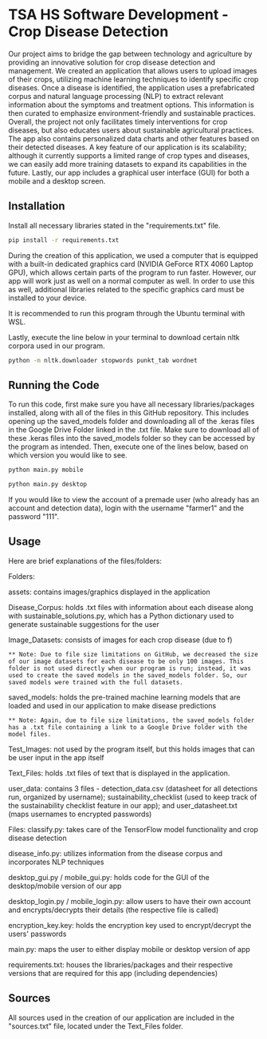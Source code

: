 # TSA HS Software Development - Crop Disease Detection

Our project aims to bridge the gap between technology and agriculture by providing an innovative solution for crop disease detection and management. We created an application that allows users to upload images of their crops, utilizing machine learning techniques to identify specific crop diseases. Once a disease is identified, the application uses a prefabricated corpus and natural language processing (NLP) to extract relevant information about the symptoms and treatment options. This information is then curated to emphasize environment-friendly and sustainable practices. Overall, the project not only facilitates timely interventions for crop diseases, but also educates users about sustainable agricultural practices. The app also contains personalized data charts and other features based on their detected diseases. A key feature of our application is its scalability; although it currently supports a limited range of crop types and diseases, we can easily add more training datasets to expand its capabilities in the future. Lastly, our app includes a graphical user interface (GUI) for both a mobile and a desktop screen.

## Installation
Install all necessary libraries stated in the "requirements.txt" file. 

```bash
pip install -r requirements.txt
```

During the creation of this application, we used a computer that is equipped with a built-in dedicated graphics card (NVIDIA GeForce RTX 4060 Laptop GPU), which allows certain parts of the program to run faster. However, our app will work just as well on a normal computer as well. In order to use this as well, additional libraries related to the specific graphics card must be installed to your device.

It is recommended to run this program through the Ubuntu terminal with WSL.

Lastly, execute the line below in your terminal to download certain nltk corpora used in our program.

```bash
python -m nltk.downloader stopwords punkt_tab wordnet
```

## Running the Code
To run this code, first make sure you have all necessary libraries/packages installed, along with all of the files in this GitHub repository. This includes opening up the saved_models folder and downloading all of the .keras files in the Google Drive Folder linked in the .txt file. Make sure to download all of these .keras files into the saved_models folder so they can be accessed by the program as intended. Then, execute one of the lines below, based on which version you would like to see.
```bash
python main.py mobile
```
```bash
python main.py desktop
```

If you would like to view the account of a premade user (who already has an account and detection data), login with the username "farmer1" and the password "111".

## Usage
Here are brief explanations of the files/folders:

Folders:

assets: contains images/graphics displayed in the application

Disease_Corpus: holds .txt files with information about each disease along with sustainable_solutions.py, which has a Python dictionary used to generate sustainable suggestions for the user

Image_Datasets: consists of images for each crop disease (due to f)

    ** Note: Due to file size limitations on GitHub, we decreased the size of our image datasets for each disease to be only 100 images. This folder is not used directly when our program is run; instead, it was used to create the saved models in the saved_models folder. So, our saved models were trained with the full datasets.

saved_models: holds the pre-trained machine learning models that are loaded and used in our application to make disease predictions

    ** Note: Again, due to file size limitations, the saved_models folder has a .txt file containing a link to a Google Drive folder with the model files.


Test_Images: not used by the program itself, but this holds images that can be user input in the app itself

Text_Files: holds .txt files of text that is displayed in the application.

user_data: contains 3 files - detection_data.csv (datasheet for all detections run, organized by username); sustainability_checklist (used to keep track of the sustainability checklist feature in our app); and user_datasheet.txt (maps usernames to encrypted passwords)

Files:
classify.py: takes care of the TensorFlow model functionality and crop disease detection

disease_info.py: utilizes information from the disease corpus and incorporates NLP techniques

desktop_gui.py / mobile_gui.py: holds code for the GUI of the desktop/mobile version of our app

desktop_login.py / mobile_login.py: allow users to have their own account and encrypts/decrypts their details (the respective file is called)

encryption_key.key: holds the encryption key used to encrypt/decrypt the users' passwords

main.py: maps the user to either display mobile or desktop version of app

requirements.txt: houses the libraries/packages and their respective versions that are required for this app (including dependencies)

## Sources

All sources used in the creation of our application are included in the "sources.txt" file, located under the Text_Files folder.

